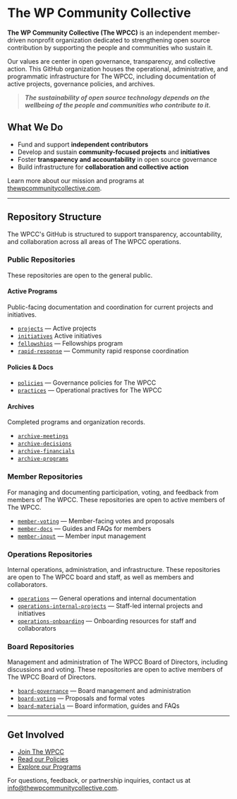 # The WP Community Collective

**The WP Community Collective (The WPCC)** is an independent member-driven nonprofit organization dedicated to strengthening open source contribution by supporting the people and communities who sustain it.

Our values are center in open governance, transparency, and collective action. This GitHub organization houses the operational, administrative, and programmatic infrastructure for The WPCC, including documentation of active projects, governance policies, and archives.

> ***The sustainability of open source technology depends on the wellbeing of the people and communities who contribute to it.***


## What We Do

- Fund and support **independent contributors**
- Develop and sustain **community-focused projects** and **initiatives**
- Foster **transparency and accountability** in open source governance
- Build infrastructure for **collaboration and collective action**

Learn more about our mission and programs at [thewpcommunitycollective.com](https://www.thewpcommunitycollective.com).

---

## Repository Structure

The WPCC's GitHub is structured to support transparency, accountability, and collaboration across all areas of The WPCC operations.


### Public Repositories
These repositories are open to the general public.

#### Active Programs
Public-facing documentation and coordination for current projects and initiatives.

- [`projects`](https://github.com/thewpcommunitycollective/projects) — Active projects 
- [`initiatives`](https://github.com/thewpcommunitycollective/initiatives) Active initiatives
- [`fellowships`](https://github.com/thewpcommunitycollective/fellowships) — Fellowships program
- [`rapid-response`](https://github.com/thewpcommunitycollective/rapid-response) — Community rapid response coordination

#### Policies & Docs
- [`policies`](https://github.com/thewpcommunitycollective/policies) — Governance policies for The WPCC
- [`practices`](https://github.com/thewpcommunitycollective/docs) — Operational practives for The WPCC
  
#### Archives
Completed programs and organization records.

- [`archive-meetings`](https://github.com/thewpcommunitycollective/archive-meetings)
- [`archive-decisions`](https://github.com/thewpcommunitycollective/archive-decisions)
- [`archive-financials`](https://github.com/thewpcommunitycollective/archive-financials)
- [`archive-programs`](https://github.com/thewpcommunitycollective/archive-programs)

### Member Repositories
For managing and documenting participation, voting, and feedback from members of The WPCC. These repositories are open to active members of The WPCC.

- [`member-voting`](https://github.com/thewpcommunitycollective/member-voting) — Member-facing votes and proposals
- [`member-docs`](https://github.com/thewpcommunitycollective/member-docs) — Guides and FAQs for members
- [`member-input`](https://github.com/thewpcommunitycollective/member-input) — Member input management

### Operations Repositories
Internal operations, administration, and infrastructure. These repositories are open to The WPCC board and staff, as well as members and collaborators.

- [`operations`](https://github.com/thewpcommunitycollective/operations) — General operations and internal documentation
- [`operations-internal-projects`](https://github.com/thewpcommunitycollective/ops-internal-projects) — Staff-led internal projects and initiatives
- [`operations-onboarding`](https://github.com/thewpcommunitycollective/ops-onboarding) — Onboarding resources for staff and collaborators


### Board Repositories
Management and administration of The WPCC Board of Directors, including discussions and voting. These repositories are open to active members of The WPCC Board of Directors.

- [`board-governance`](https://github.com/thewpcommunitycollective/board-management) — Board management and administration
- [`board-voting`](https://github.com/thewpcommunitycollective/board-voting) — Proposals and formal votes
- [`board-materials`](https://github.com/thewpcommunitycollective/board-materials) — Board information, guides and FAQs


---

## Get Involved

- [Join The WPCC](https://www.thewpcommunitycollective.com/join/)
- [Read our Policies](https://www.thewpcommunitycollective.com/about/organization-documents/)
- [Explore our Programs](https://github.com/thewpcommunitycollective/programs)

For questions, feedback, or partnership inquiries, contact us at [info@thewpcommunitycollective.com](mailto:info@thewpcommunitycollective.com).




